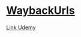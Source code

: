 # [WaybackUrls](https://github.com/tomnomnom/waybackurls)

[Link Udemy](https://www.udemy.com/course/recon-for-bug-bounty-pentesting-ethicalhacking-by-shifa-rohit-hacktify/learn/lecture/21721090#questions)


























